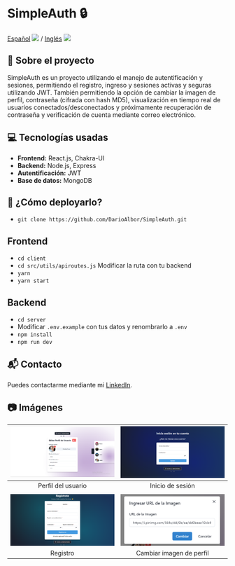 # SimpleAuth 🔒

[Español](README.md) <img src="https://flagicons.lipis.dev/flags/4x3/ar.svg" width="20"/> / [Inglés](README_en.md) <img src="https://flagicons.lipis.dev/flags/4x3/us.svg" width="20"/>

## 📖 Sobre el proyecto

SimpleAuth es un proyecto utilizando el manejo de autentificación y sesiones, permitiendo el registro, ingreso y sesiones activas y seguras utilizando JWT. También permitiendo la opción de cambiar la imagen de perfil, contraseña (cifrada con hash MD5), visualización en tiempo real de usuarios conectados/desconectados y próximamente recuperación de contraseña y verificación de cuenta mediante correo electrónico.

## 💻 Tecnologías usadas

- **Frontend:** React.js, Chakra-UI
- **Backend:** Node.js, Express
- **Autentificación:** JWT
- **Base de datos:** MongoDB

## 🚀 ¿Cómo deployarlo?

- `git clone https://github.com/DarioAlbor/SimpleAuth.git`

## Frontend
- `cd client`
- `cd src/utils/apiroutes.js` Modificar la ruta con tu backend
- `yarn`
- `yarn start`
## Backend
- `cd server`
- Modificar `.env.example` con tus datos y renombrarlo a `.env`
- `npm install`
- `npm run dev`

## 📬 Contacto

Puedes contactarme mediante mi [LinkedIn](https://www.linkedin.com/in/albordario/).

## 📷 Imágenes

| ![Perfil del usuario](./imagesgit/index.png) | ![Inicio de sesión](./imagesgit/signin.png) |
|:---------------------------------------------:|:------------------------------------------:|
| Perfil del usuario                            | Inicio de sesión                           |
|                                               |                                            |
| ![Registro](./imagesgit/signup.png)         | ![Cambiar imagen de perfil](./imagesgit/changeimage.png) |
| Registro                                      | Cambiar imagen de perfil                   |